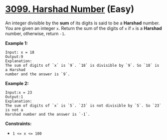 # [3099. Harshad Number][link] (Easy)

[link]: https://leetcode.com/problems/harshad-number/

An integer divisible by the **sum** of its digits is said to be a **Harshad**
number. You are given an integer `x`. Return the sum of the digits of `x` if
`x` is a **Harshad** number, otherwise, return `-1`.

**Example 1:**

```text
Input: x = 18
Output:9
Explanation:
The sum of digits of `x` is `9`. `18` is divisible by `9`. So `18` is a Harshad
number and the answer is `9`.
```

**Example 2:**

```text
Input:x = 23
Output:1
Explanation:
The sum of digits of `x` is `5`. `23` is not divisible by `5`. So `23` is not a
Harshad number and the answer is `-1`.
```

**Constraints:**

- `1 <= x <= 100`
